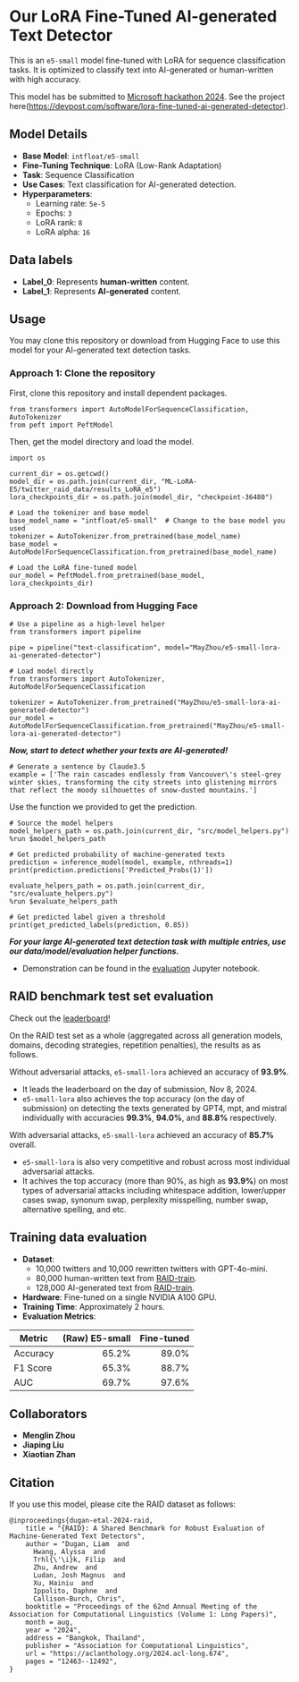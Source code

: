 # Our LoRA Fine-Tuned AI-generated Text Detector

This is an `e5-small` model fine-tuned with LoRA for sequence classification tasks. It is optimized to classify text into AI-generated or human-written with high accuracy.

This model has be submitted to [Microsoft hackathon 2024](https://microsoftfabric.devpost.com/?ref_content=default&amp;ref_feature=challenge&amp;ref_medium=portfolio). See the project here(https://devpost.com/software/lora-fine-tuned-ai-generated-detector).

## Model Details

- **Base Model**: `intfloat/e5-small`
- **Fine-Tuning Technique**: LoRA (Low-Rank Adaptation)
- **Task**: Sequence Classification
- **Use Cases**: Text classification for AI-generated detection.
- **Hyperparameters**: 
   - Learning rate: `5e-5`
   - Epochs: `3`
   - LoRA rank: `8`
   - LoRA alpha: `16`


## Data labels 
- **Label_0**: Represents **human-written** content.
- **Label_1**: Represents **AI-generated** content.


## Usage

You may clone this repository or download from Hugging Face to use this model for your AI-generated text detection tasks.

### Approach 1: Clone the repository

First, clone this repository and install dependent packages.

```{python}
from transformers import AutoModelForSequenceClassification, AutoTokenizer
from peft import PeftModel
```

Then, get the model directory and load the model.
```{python}
import os

current_dir = os.getcwd()
model_dir = os.path.join(current_dir, "ML-LoRA-E5/twitter_raid_data/results_LoRA_e5")
lora_checkpoints_dir = os.path.join(model_dir, "checkpoint-36480")
```

```{python}
# Load the tokenizer and base model
base_model_name = "intfloat/e5-small"  # Change to the base model you used
tokenizer = AutoTokenizer.from_pretrained(base_model_name)
base_model = AutoModelForSequenceClassification.from_pretrained(base_model_name)

# Load the LoRA fine-tuned model
our_model = PeftModel.from_pretrained(base_model, lora_checkpoints_dir)
```

### Approach 2: Download from Hugging Face

```{python}
# Use a pipeline as a high-level helper
from transformers import pipeline

pipe = pipeline("text-classification", model="MayZhou/e5-small-lora-ai-generated-detector")
```

```{python}
# Load model directly
from transformers import AutoTokenizer, AutoModelForSequenceClassification

tokenizer = AutoTokenizer.from_pretrained("MayZhou/e5-small-lora-ai-generated-detector")
our_model = AutoModelForSequenceClassification.from_pretrained("MayZhou/e5-small-lora-ai-generated-detector")
```

***Now, start to detect whether your texts are AI-generated!***

```{python}
# Generate a sentence by Claude3.5
example = ['The rain cascades endlessly from Vancouver\'s steel-grey winter skies, transforming the city streets into glistening mirrors that reflect the moody silhouettes of snow-dusted mountains.']
```

Use the function we provided to get the prediction.
```{python}
# Source the model helpers
model_helpers_path = os.path.join(current_dir, "src/model_helpers.py")
%run $model_helpers_path

# Get predicted probability of machine-generated texts
prediction = inference_model(model, example, nthreads=1)
print(prediction.predictions['Predicted_Probs(1)'])
```

```{python}
evaluate_helpers_path = os.path.join(current_dir, "src/evaluate_helpers.py")
%run $evaluate_helpers_path

# Get predicted label given a threshold
print(get_predicted_labels(prediction, 0.85))
```
***For your large AI-generated text detection task with multiple entries, use our data/model/evaluation helper functions.***
- Demonstration can be found in the [evaluation](evaluation.ipynb) Jupyter notebook. 


## RAID benchmark test set evaluation

Check out the [leaderboard](https://raid-bench.xyz/leaderboard)!

On the RAID test set as a whole (aggregated across all generation models, domains, decoding strategies, repetition penalties), the results as as follows.

Without adversarial attacks, `e5-small-lora` achieved an accuracy of **93.9%**. 
- It leads the leaderboard on the day of submission, Nov 8, 2024.
- `e5-small-lora` also achieves the top accuracy (on the day of submission) on detecting the texts generated by GPT4, mpt, and mistral individually with accuracies **99.3%**, **94.0%**, and **88.8%** respectively.

With adversarial attacks, `e5-small-lora` achieved an accuracy of **85.7%** overall.
- `e5-small-lora` is also very competitive and robust across most individual adversarial attacks.
- It achives the top accuracy (more than 90%, as high as **93.9%**) on most types of adversarial attacks including whitespace addition, lower/upper cases swap, synonum swap, perplexity misspelling, number swap, alternative spelling, and etc.

## Training data evaluation

- **Dataset**:
    - 10,000 twitters and 10,000 rewritten twitters with GPT-4o-mini.
    - 80,000 human-written text from [RAID-train](https://github.com/liamdugan/raid).
    - 128,000 AI-generated text from [RAID-train](https://github.com/liamdugan/raid).
- **Hardware**: Fine-tuned on a single NVIDIA A100 GPU.
- **Training Time**: Approximately 2 hours.
- **Evaluation Metrics**:

| Metric | (Raw) E5-small | Fine-tuned |
|--------|---------------:|-----------:|
|Accuracy| 65.2%          | 89.0%      |
|F1 Score| 65.3%          | 88.7%      |
| AUC    | 69.7%          | 97.6%      |

## Collaborators

- **Menglin Zhou**
- **Jiaping Liu**
- **Xiaotian Zhan**


## Citation

If you use this model, please cite the RAID dataset as follows:
```
@inproceedings{dugan-etal-2024-raid,
    title = "{RAID}: A Shared Benchmark for Robust Evaluation of Machine-Generated Text Detectors",
    author = "Dugan, Liam  and
      Hwang, Alyssa  and
      Trhl{\'\i}k, Filip  and
      Zhu, Andrew  and
      Ludan, Josh Magnus  and
      Xu, Hainiu  and
      Ippolito, Daphne  and
      Callison-Burch, Chris",
    booktitle = "Proceedings of the 62nd Annual Meeting of the Association for Computational Linguistics (Volume 1: Long Papers)",
    month = aug,
    year = "2024",
    address = "Bangkok, Thailand",
    publisher = "Association for Computational Linguistics",
    url = "https://aclanthology.org/2024.acl-long.674",
    pages = "12463--12492",
}
